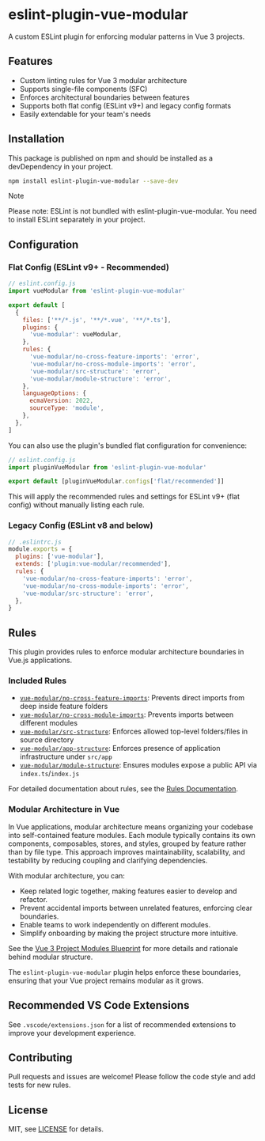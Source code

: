 # eslint-plugin-vue-modular

A custom ESLint plugin for enforcing modular patterns in Vue 3 projects.

## Features

- Custom linting rules for Vue 3 modular architecture
- Supports single-file components (SFC)
- Enforces architectural boundaries between features
- Supports both flat config (ESLint v9+) and legacy config formats
- Easily extendable for your team's needs

## Installation

This package is published on npm and should be installed as a devDependency in your project.

```bash
npm install eslint-plugin-vue-modular --save-dev
```

> [!NOTE]  
> Please note: ESLint is not bundled with eslint-plugin-vue-modular. You need to install ESLint separately in your project.

## Configuration

### Flat Config (ESLint v9+ - Recommended)

```js
// eslint.config.js
import vueModular from 'eslint-plugin-vue-modular'

export default [
  {
    files: ['**/*.js', '**/*.vue', '**/*.ts'],
    plugins: {
      'vue-modular': vueModular,
    },
    rules: {
      'vue-modular/no-cross-feature-imports': 'error',
      'vue-modular/no-cross-module-imports': 'error',
      'vue-modular/src-structure': 'error',
      'vue-modular/module-structure': 'error',
    },
    languageOptions: {
      ecmaVersion: 2022,
      sourceType: 'module',
    },
  },
]
```

You can also use the plugin's bundled flat configuration for convenience:

```js
// eslint.config.js
import pluginVueModular from 'eslint-plugin-vue-modular'

export default [pluginVueModular.configs['flat/recommended']]
```

This will apply the recommended rules and settings for ESLint v9+ (flat config) without manually listing each rule.

### Legacy Config (ESLint v8 and below)

```js
// .eslintrc.js
module.exports = {
  plugins: ['vue-modular'],
  extends: ['plugin:vue-modular/recommended'],
  rules: {
    'vue-modular/no-cross-feature-imports': 'error',
    'vue-modular/no-cross-module-imports': 'error',
    'vue-modular/src-structure': 'error',
  },
}
```

## Rules

This plugin provides rules to enforce modular architecture boundaries in Vue.js applications.

### Included Rules

- [`vue-modular/no-cross-feature-imports`](./docs/rules/no-cross-feature-imports.md): Prevents direct imports from deep inside feature folders
- [`vue-modular/no-cross-module-imports`](./docs/rules/no-cross-module-imports.md): Prevents imports between different modules
- [`vue-modular/src-structure`](./docs/rules/src-structure.md): Enforces allowed top-level folders/files in source directory
- [`vue-modular/app-structure`](./docs/rules/app-structure.md): Enforces presence of application infrastructure under `src/app`
- [`vue-modular/module-structure`](./docs/rules/module-structure.md): Ensures modules expose a public API via `index.ts`/`index.js`

For detailed documentation about rules, see the [Rules Documentation](./docs/rules.md).

### Modular Architecture in Vue

In Vue applications, modular architecture means organizing your codebase into self-contained feature modules. Each module typically contains its own components, composables, stores, and styles, grouped by feature rather than by file type. This approach improves maintainability, scalability, and testability by reducing coupling and clarifying dependencies.

With modular architecture, you can:

- Keep related logic together, making features easier to develop and refactor.
- Prevent accidental imports between unrelated features, enforcing clear boundaries.
- Enable teams to work independently on different modules.
- Simplify onboarding by making the project structure more intuitive.

See the [Vue 3 Project Modules Blueprint](./docs/vue3-project-modules-blueprint.md) for more details and rationale behind modular structure.

The `eslint-plugin-vue-modular` plugin helps enforce these boundaries, ensuring that your Vue project remains modular as it grows.

## Recommended VS Code Extensions

See `.vscode/extensions.json` for a list of recommended extensions to
improve your development experience.

## Contributing

Pull requests and issues are welcome! Please follow the code style and add
tests for new rules.

## License

MIT, see [LICENSE](./LICENSE) for details.
